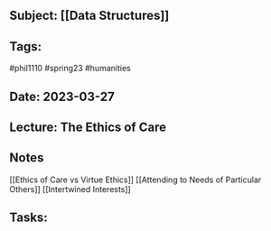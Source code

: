 ## Subject: [[Data Structures]]
## Tags:
#phil1110 #spring23 #humanities 
## Date: 2023-03-27
## Lecture: The Ethics of Care

## Notes
[[Ethics of Care vs Virtue Ethics]]
[[Attending to Needs of Particular Others]]
[[Intertwined Interests]]


## Tasks: